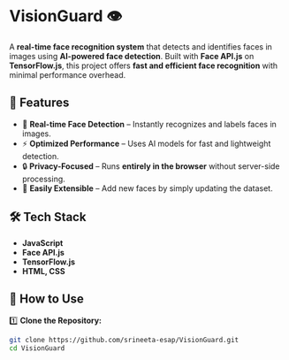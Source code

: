 # VisionGuard 👁️  
A **real-time face recognition system** that detects and identifies faces in images using **AI-powered face detection**. Built with **Face API.js** on **TensorFlow.js**, this project offers **fast and efficient face recognition** with minimal performance overhead.

## 🚀 Features  
- 📸 **Real-time Face Detection** – Instantly recognizes and labels faces in images.  
- ⚡ **Optimized Performance** – Uses AI models for fast and lightweight detection.  
- 🔒 **Privacy-Focused** – Runs **entirely in the browser** without server-side processing.  
- 🎯 **Easily Extensible** – Add new faces by simply updating the dataset.  

## 🛠 Tech Stack  
- **JavaScript**  
- **Face API.js**  
- **TensorFlow.js**  
- **HTML, CSS**  

## 🔧 How to Use  
1️⃣ **Clone the Repository:**  
```bash
git clone https://github.com/srineeta-esap/VisionGuard.git
cd VisionGuard
